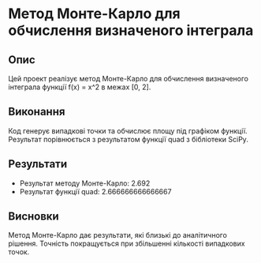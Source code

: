 # Метод Монте-Карло для обчислення визначеного інтеграла

## Опис
Цей проект реалізує метод Монте-Карло для обчислення визначеного інтеграла функції f(x) = x^2 в межах [0, 2].

## Виконання
Код генерує випадкові точки та обчислює площу під графіком функції. Результат порівнюється з результатом функції quad з бібліотеки SciPy.

## Результати
- Результат методу Монте-Карло: 2.692
- Результат функції quad: 2.666666666666667

## Висновки
Метод Монте-Карло дає результати, які близькі до аналітичного рішення. Точність покращується при збільшенні кількості випадкових точок.
